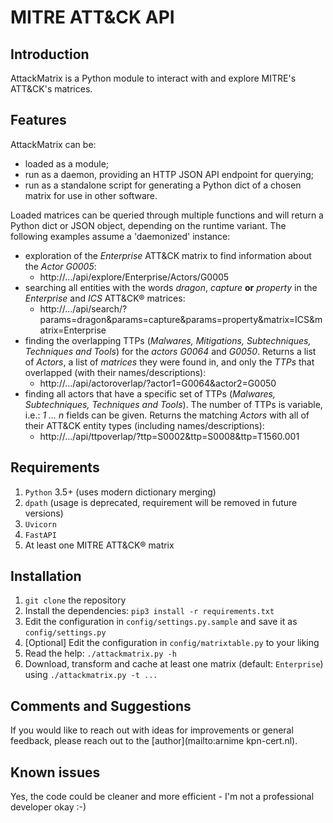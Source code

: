 # MITRE ATT&CK API

## Introduction

AttackMatrix is a Python module to interact with and explore MITRE's ATT&CK's matrices.

## Features

AttackMatrix can be:

- loaded as a module;
- run as a daemon, providing an HTTP JSON API endpoint for querying;
- run as a standalone script for generating a Python dict of a chosen matrix for use in other software.

Loaded matrices can be queried through multiple functions and will return a Python dict or JSON object, depending on the runtime variant. The following examples assume a 'daemonized' instance:

- exploration of the *Enterprise* ATT&CK matrix to find information about the *Actor* *G0005*:
  -  http://.../api/explore/Enterprise/Actors/G0005
- searching all entities with the words *dragon*, *capture* **or** *property* in the *Enterprise* and *ICS* ATT&CK® matrices:
  - http://.../api/search/?params=dragon&params=capture&params=property&matrix=ICS&matrix=Enterprise
- finding the overlapping TTPs (*Malwares, Mitigations, Subtechniques, Techniques and Tools*) for the *actors G0064* and *G0050*. Returns a list of *Actors*, a list of *matrices* they were  found in, and only the *TTPs* that overlapped (with their names/descriptions):
  - http://.../api/actoroverlap/?actor1=G0064&actor2=G0050
- finding all actors that have a specific set of TTPs (*Malwares, Subtechniques, Techniques and Tools*). The number of TTPs is variable, i.e.: *1 ... n* fields can be given.  Returns the matching *Actors* with all of their ATT&CK entity  types (including names/descriptions):
  - http://.../api/ttpoverlap/?ttp=S0002&ttp=S0008&ttp=T1560.001

## Requirements

1. `Python` 3.5+ (uses modern dictionary merging)
2. `dpath` (usage is deprecated, requirement will be removed in future versions)
3. `Uvicorn`
4. `FastAPI`
5. At least one MITRE ATT&CK® matrix

## Installation

1. `git clone` the repository
2. Install the dependencies: `pip3 install -r requirements.txt`
3. Edit the configuration in `config/settings.py.sample` and save it as `config/settings.py`
4. [Optional] Edit the configuration in `config/matrixtable.py` to your liking
5. Read the help: `./attackmatrix.py -h`
6. Download, transform and cache at least one matrix (default: `Enterprise`) using `./attackmatrix.py -t ...`

## Comments and Suggestions

If you would like to reach out with ideas for improvements or general feedback, please reach out to the [author](mailto:arnime <remove-and-replace> kpn-cert.nl).

## Known issues

Yes, the code could be cleaner and more efficient - I'm not a professional developer okay :-)
